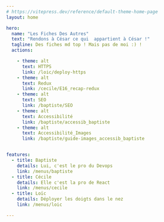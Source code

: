 ```yaml
---
# https://vitepress.dev/reference/default-theme-home-page
layout: home

hero:
  name: "Les Fiches Des Autres"
  text: "Rendons à César ce qui  appartient à César !"
  tagline: Des fiches md top ! Mais pas de moi :) ! 
  actions:

    - theme: alt
      text: HTTPS
      link: /loic/deploy-https
    - theme: alt
      text: Redux
      link: /cecile/E16_recap-redux
    - theme: alt
      text: SEO
      link: /baptiste/SEO
    - theme: alt
      text: Accessibilité
      link: /baptiste/accessib_baptiste
    - theme: alt
      text: Accessibilité_Images
      link: /baptiste/guide-images_accessib_baptiste


features:
  - title: Baptiste
    details: Lui, c'est le pro du Devops
    link: /menus/baptiste
  - title: Cécile
    details: Elle c'est la pro de React
    link: /menus/cecile
  - title: Loïc 
    details: Déployer les doigts dans le nez
    link: /menus/loic

---
```


